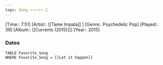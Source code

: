 ```yaml
---
tags: Song ⭐⭐⭐⭐⭐ 💛
---
```

[Time:: 7:51]
[Artist:: [[Tame Impala]] ]
[Genre:: Psychedelic Pop]
[Played:: 39]
[Album:: [[Currents (2015)]]]
[Year:: 2015]
### Dates
````dataview
TABLE Favorite_Song
WHERE Favorite_Song = [[Let it happen]]
````